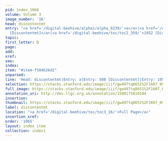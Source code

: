 ```yaml
---
pid: index_1068
volume: Volume 3
image_number: '16'
head: discontentmt
entry: "<a href='/digital-beehive/alpha1/alpha_0239/'>a</a>|<a href='/digital-beehive/toc/toc2_122/'>508
  [Discontentmt]</a>|<a href='/digital-beehive/toc/toc2_359/'>1952 [Discontentmt]</a>"
topic: 
first_letter: D
page: 
add: 
xref: 
see: 
index: 
item: "#item-f584626d2"
unparsed: 
line: 'Head: discontentmt|Entry: a|Entry: 508 [Discontentmt]|Entry: 1952 [Discontentmt]|#item-f584626d2'
selection: https://stacks.stanford.edu/image/iiif/gw497tq8651%2F1607_0959/1799,3430,733,117/full/0/default.jpg
full_image: https://stacks.stanford.edu/image/iiif/gw497tq8651%2F1607_0959/full/full/0/default.jpg
annotation_uri: http://dev.llgc.org.uk/annotation/1508175010104
insertion: 
thumbnail: https://stacks.stanford.edu/image/iiif/gw497tq8651%2F1607_0959/1799,3430,733,117/150,/0/default.jpg
label: discontentmt
location: "<a href='/digital-beehive/toc/toc3_16/'>Full Page</a>"
insertion_xref: 
order: '1065'
layout: index_item
collection: index1
---
```

